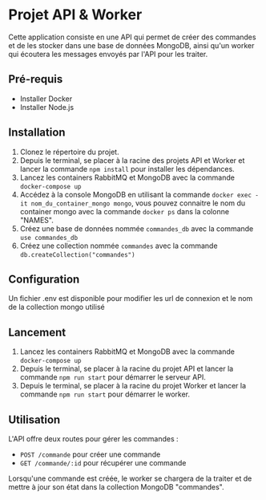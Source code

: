 # Projet API & Worker

Cette application consiste en une API qui permet de créer des commandes et de les stocker dans une base de données MongoDB, ainsi qu'un worker qui écoutera les messages envoyés par l'API pour les traiter.

## Pré-requis
- Installer Docker
- Installer Node.js

## Installation
1. Clonez le répertoire du projet.
2. Depuis le terminal, se placer à la racine des projets API et Worker et lancer la commande `npm install` pour installer les dépendances.
3. Lancez les containers RabbitMQ et MongoDB avec la commande `docker-compose up`
4. Accédez à la console MongoDB en utilisant la commande `docker exec -it nom_du_container_mongo mongo`, vous pouvez connaitre le nom du container mongo avec la commande `docker ps` dans la colonne "NAMES".
5. Créez une base de données nommée `commandes_db` avec la commande `use commandes_db`
6. Créez une collection nommée `commandes` avec la commande `db.createCollection("commandes")`

## Configuration
Un fichier .env est disponible pour modifier les url de connexion et le nom de la collection mongo utilisé

## Lancement
1. Lancez les containers RabbitMQ et MongoDB avec la commande `docker-compose up`
2. Depuis le terminal, se placer à la racine du projet API et lancer la commande `npm run start` pour démarrer le serveur API.
3. Depuis le terminal, se placer à la racine du projet Worker et lancer la commande `npm run start` pour démarrer le worker.

## Utilisation
L'API offre deux routes pour gérer les commandes :
- `POST /commande` pour créer une commande
- `GET /commande/:id` pour récupérer une commande

Lorsqu'une commande est créée, le worker se chargera de la traiter et de mettre à jour son état dans la collection MongoDB "commandes".